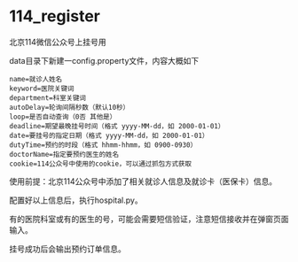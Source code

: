 # 114_register
北京114微信公众号上挂号用

data目录下新建一config.property文件，内容大概如下
```
name=就诊人姓名
keyword=医院关键词
department=科室关键词
autoDelay=轮询间隔秒数（默认10秒）
loop=是否自动查询（0否 其他是）
deadline=期望最晚挂号时间（格式 yyyy-MM-dd，如 2000-01-01）
date=要挂号的指定日期（格式 yyyy-MM-dd，如 2000-01-01）
dutyTime=预约的时段（格式 hhmm-hhmm，如 0900-0930）
doctorName=指定要预约医生的姓名
cookie=114公众号中使用的cookie，可以通过抓包方式获取
```

使用前提：北京114公众号中添加了相关就诊人信息及就诊卡（医保卡）信息。

配置好以上信息后，执行hospital.py。

有的医院科室或有的医生的号，可能会需要短信验证，注意短信接收并在弹窗页面输入。

挂号成功后会输出预约订单信息。
